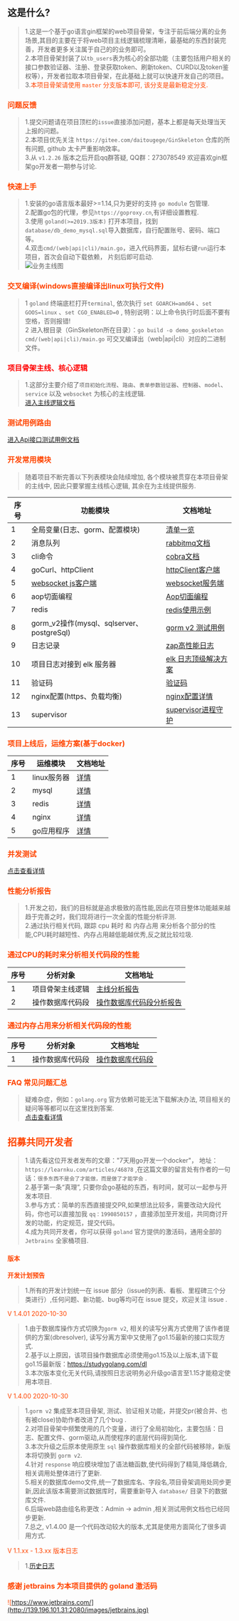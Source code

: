 ## 这是什么?   
>   1.这是一个基于go语言gin框架的web项目骨架，专注于前后端分离的业务场景,其目的主要在于将web项目主线逻辑梳理清晰，最基础的东西封装完善，开发者更多关注属于自己的的业务即可。  
>   2.本项目骨架封装了以`tb_users`表为核心的全部功能（主要包括用户相关的接口参数验证器、注册、登录获取token、刷新token、CURD以及token鉴权等），开发者拉取本项目骨架，在此基础上就可以快速开发自己的项目。  
>   3.<font color=#FF4500>本项目骨架请使用 `master` 分支版本即可, 该分支是最新稳定分支.   

### 问题反馈  
>   1.提交问题请在项目顶栏的`issue`直接添加问题，基本上都是每天处理当天上报的问题。   
>   2.本项目优先关注 `https://gitee.com/daitougege/GinSkeleton` 仓库的所有问题, github 太卡严重影响效率。  
>   3.从 `v1.2.26` 版本之后开启qq群答疑, QQ群：273078549 欢迎喜欢gin框架go开发者一期参与讨论.  

###    快速上手
>   1.安装的go语言版本最好>=1.14,只为更好的支持 `go module` 包管理.  
>   2.配置go包的代理，参见`https://goproxy.cn`,有详细设置教程.    
>   3.使用 `goland(>=2019.3版本)` 打开本项目，找到`database/db_demo_mysql.sql`导入数据库，自行配置账号、密码、端口等。    
>   4.双击`cmd/(web|api|cli)/main.go`，进入代码界面，鼠标右键`run`运行本项目，首次会自动下载依赖， 片刻后即可启动.    
>![业务主线图](http://139.196.101.31:2080/GinSkeleton.jpg)  

###  交叉编译(windows直接编译出linux可执行文件)    
>   1 `goland` 终端底栏打开`terminal`, 依次执行 `set GOARCH=amd64` 、`set GOOS=linux` 、`set CGO_ENABLED=0` , 特别说明：以上命令执行时后面不要有空格，否则报错!    
>   2 进入根目录（GinSkeleton所在目录）：`go build -o demo_goskeleton cmd/(web|api|cli)/main.go` 可交叉编译出（web|api|cli）对应的二进制文件。     

###    <font color="red">项目骨架主线、核心逻辑</font>  
>   1.这部分主要介绍了`项目初始化流程`、`路由`、`表单参数验证器`、`控制器`、`model`、`service` 以及 `websocket` 为核心的主线逻辑.   
[进入主线逻辑文档](docs/document.md)  

###    测试用例路由  
[进入Api接口测试用例文档](docs/api_doc.md)      

###    开发常用模块  
>   随着项目不断完善以下列表模块会陆续增加, 各个模块被贯穿在本项目骨架的主线中, 因此只要掌握主线核心逻辑, 其余在为主线提供服务.  

序号|功能模块 | 文档地址  
---|---|---
1| 全局变量(日志、gorm、配置模块)|  [清单一览](docs/global_variable.md)  
2 | 消息队列| [rabbitmq文档](docs/rabbitmq.md)   
3 | cli命令| [cobra文档](docs/cobra.md) 
4 | goCurl、httpClient|[httpClient客户端](https://gitee.com/daitougege/goCurl) 
5|[websocket js客户端](docs/ws_js_client.md)| [websocket服务端](app/service/websocket/ws.go)  
6|aop切面编程| [Aop切面编程](docs/aop.md) 
7|redis| [redis使用示例](test/redis_test.go) 
8|gorm_v2操作(mysql、sqlserver、postgreSql)| [gorm v2 测试用例](test/gormv2_test.go) 
9|日志记录|  [zap高性能日志](docs/zap_log.md) 
10|项目日志对接到 elk 服务器|  [elk 日志顶级解决方案](docs/elk_log.md) 
11| 验证码|  [验证码](docs/captcha.md)
12| nginx配置(https、负载均衡)|[nginx配置详情](docs/nginx.md) 
13|supervisor| [supervisor进程守护](docs/supervisor.md)   


###    项目上线后，运维方案(基于docker)    
序号|运维模块 | 文档地址  
---|---|---
1 | linux服务器| [详情](docs/deploy_linux.md)   
2 | mysql| [详情](docs/deploy_mysql.md)  
3 | redis| [详情](docs/deploy_redis.md)    
4 | nginx| [详情](docs/deploy_nginx.md)   
5 | go应用程序| [详情](docs/deploy_go.md)  

### 并发测试
[点击查看详情](docs/bench_cpu_memory.md)

### 性能分析报告  
> 1.开发之初，我们的目标就是追求极致的高性能,因此在项目整体功能越来越趋于完善之时，我们现将进行一次全面的性能分析评测.    
> 2.通过执行相关代码, 跟踪 cpu 耗时 和 内存占用 来分析各个部分的性能,CPU耗时越短性、内存占用越低能越优秀,反之就比较垃圾.        

###  通过CPU的耗时来分析相关代码段的性能  
序号|分析对象 | 文档地址  
---|---|---
1| 项目骨架主线逻辑| [主线分析报告](./docs/project_analysis_1.md)
2| 操作数据库代码段| [操作数据库代码段分析报告](./docs/project_analysis_2.md)

###  通过内存占用来分析相关代码段的性能 
序号|分析对象 | 文档地址  
---|---|---
1| 操作数据库代码段| [操作数据库代码段](./docs/project_analysis_3.md) 
 
### FAQ 常见问题汇总  
> 疑难杂症，例如：`golang.org` 官方依赖可能无法下载解决办法, 项目相关的疑问等等都可以在这里找到答案.  
[点击查看详情](./docs/faq.md)  

##    招募共同开发者        
> 1.请先看这位开发者发布的文章："7天用go开发一个docker"， 地址：`https://learnku.com/articles/46878` ,在这篇文章的留言处有作者的一句话：`很多东西不是会了才能做，而是做了才能学会` .  
> 2.基于第一条“真理”, 只要你会go基础的东西，有时间，就可以一起参与开发本项目.  
> 3.参与方式：简单的东西直接提交PR,如果想法比较多，需要改动大段代码，你也可以直接加我 `qq：1990850157` ，直接添加至开发组，共同商讨开发的功能，约定规范，提交代码。  
> 4.成为共同开发者，你可以获得 `goland` 官方提供的激活码，通用全部的 `Jetbrains` 全家桶项目.  

#### 版本
**开发计划预告**  
>   1.所有的开发计划统一在 issue 部分（issue的列表、看板、里程碑三个分类进行）,任何问题、新功能、bug等均可在 issue 提交，欢迎关注 issue .      

V 1.4.01  2020-10-30    
>   1.由于数据库操作方式切换为`gorm v2`, 相关的读写分离方式使用了该作者提供的方案(dbresolver), 读写分离方案中又使用了go1.15最新的接口实现方式.  
>   2.基于以上原因，该项目操作数据库必须使用go1.15及以上版本,请下载go1.15最新版：https://studygolang.com/dl     
>   3.本次版本变化无关代码,请按照日志说明务必升级go语言至1.15才能稳定使用本项目.  

V 1.4.00  2020-10-30    
>   1.`gorm v2` 集成至本项目骨架, 测试、验证相关功能，并提交pr(被合并、也有被close)协助作者改进了几个bug .     
>   2.对项目骨架中频繁使用的几个变量，进行了全局初始化，主要包括：日志、配置文件、gorm驱动,从而使程序的底层代码得到简化.     
>   3.本次升级之后原本使用原生 `sql` 操作数据库相关的全部代码被移除，新版本将切换到 `gorm v2`.   
>   4.针对 `response` 响应模块增加了语法糖函数,使代码得到了精简,降低耦合,相关调用处整体进行了更新.  
>   5.相关的数据库demo文件,统一了数据库名、字段名,项目骨架调用处同步更新,因此该版本需要测试数据库时，需要重新导入 `database/` 目录下的数据库文件.    
>   6.后端web路由组名称更改：Admin -> admin ,相关测试用例文档也已经同步更新.       
>   7.总之, v1.4.00 是一个代码改动较大的版本,尤其是使用方面简化了很多调用方式.    

V 1.1.xx - 1.3.xx  版本日志  
>   1.[历史日志](docs/history_log.md)  
  
### 感谢 jetbrains 为本项目提供的 goland 激活码  
![https://www.jetbrains.com/](http://139.196.101.31:2080/images/jetbrains.jpg)